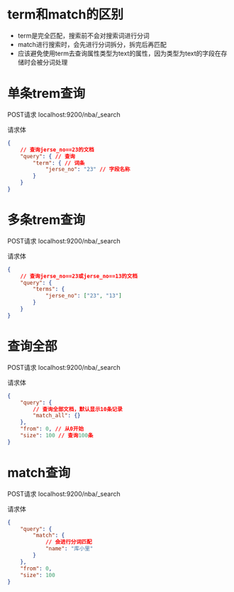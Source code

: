 # term和match的区别

- term是完全匹配，搜索前不会对搜索词进行分词
- match进行搜索时，会先进行分词拆分，拆完后再匹配
- 应该避免使用term去查询属性类型为text的属性，因为类型为text的字段在存储时会被分词处理

# 单条trem查询

POST请求 localhost:9200/nba/_search

请求体
```json
{
    // 查询jerse_no==23的文档
    "query": { // 查询
        "term": { // 词条
            "jerse_no": "23" // 字段名称
        }
    }
}
```

# 多条trem查询

POST请求 localhost:9200/nba/_search

请求体
```json
{
    // 查询jerse_no==23或jerse_no==13的文档
    "query": {
        "terms": {
            "jerse_no": ["23", "13"]
        }
    }
}
```

# 查询全部

POST请求 localhost:9200/nba/_search

请求体
```json
{
    "query": {
        // 查询全部文档，默认显示10条记录
        "match_all": {}
    },
    "from": 0, // 从0开始
    "size": 100 // 查询100条
}
```

# match查询

POST请求 localhost:9200/nba/_search

请求体
```json
{
    "query": {
        "match": {
            // 会进行分词匹配
            "name": "库小里"
        }
    },
    "from": 0,
    "size": 100
}
```
